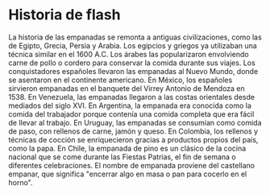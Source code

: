 # Historia de flash

La historia de las empanadas se remonta a antiguas civilizaciones, como las de Egipto, Grecia, Persia y Arabia. Los egipcios y griegos ya utilizaban una técnica similar en el 1600 A.C. Los árabes las popularizaron envolviendo carne de pollo o cordero para conservar la comida durante sus viajes. 
Los conquistadores españoles llevaron las empanadas al Nuevo Mundo, donde se asentaron en el continente americano. En México, los españoles sirvieron empanadas en el banquete del Virrey Antonio de Mendoza en 1538. En Venezuela, las empanadas llegaron a las costas orientales desde mediados del siglo XVI. 
En Argentina, la empanada era conocida como la comida del trabajador porque contenía una comida completa que era fácil de llevar al trabajo. En Uruguay, las empanadas se consumían como comida de paso, con rellenos de carne, jamón y queso. 
En Colombia, los rellenos y técnicas de cocción se enriquecieron gracias a productos propios del país, como la papa. En Chile, la empanada de pino es un clásico de la cocina nacional que se come durante las Fiestas Patrias, el fin de semana o diferentes celebraciones. 
El nombre de empanada proviene del castellano empanar, que significa "encerrar algo en masa o pan para cocerlo en el horno". 
